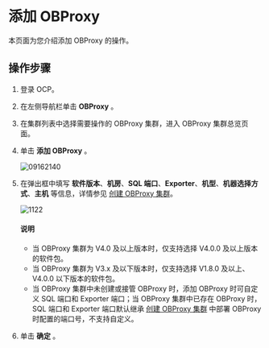 # 添加 OBProxy

本页面为您介绍添加 OBProxy 的操作。

## 操作步骤

1. 登录 OCP。

2. 在左侧导航栏单击 **OBProxy** 。

3. 在集群列表中选择需要操作的 OBProxy 集群，进入 OBProxy 集群总览页面。

4. 单击 **添加 OBProxy** 。

   ![09162140](https://obbusiness-private.oss-cn-shanghai.aliyuncs.com/doc/img/ocp/403-ce/%E6%B7%BB%E5%8A%A0obproxy.png)

5. 在弹出框中填写 **软件版本**、**机房**、**SQL 端口**、**Exporter**、**机型**、**机器选择方式**、**主机** 等信息，详情参见 [创建 OBProxy 集群](../800.obproxy/100.create-an-obproxy-cluster-2.md)。

   ![1122](https://help-static-aliyun-doc.aliyuncs.com/assets/img/zh-CN/4395987361/p355960.png)

   <main id="explain" type='alert'>
   <h4>说明</h4>
   <p><ul><li>当 OBProxy 集群为 V4.0 及以上版本时，仅支持选择 V4.0.0 及以上版本的软件包。</li><li>当 OBProxy 集群为 V3.x 及以下版本时，仅支持选择 V1.8.0 及以上、V4.0.0 以下版本的软件包。</li><li>当 OBProxy 集群中未创建或接管 OBProxy 时，添加 OBProxy 时可自定义 SQL 端口和 Exporter 端口；当 OBProxy 集群中已存在 OBProxy 时，SQL 端口和 Exporter 端口默认继承 <a href="[http//www.dssse.com](https://www.oceanbase.com/docs/enterprise-oceanbase-ocp-cn-10000000001254285)">创建 OBProxy 集群</a> 中部署 OBProxy 时配置的端口号，不支持自定义。</li></ul></p>
   </main>

6. 单击 **确定** 。
